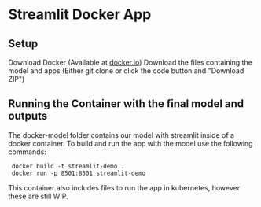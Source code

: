 # Streamlit Docker App 

## Setup
Download Docker (Available at [docker.io](https://www.docker.com/products/docker-desktop))
Download the files containing the model and apps (Either git clone or click the code button and "Download ZIP")


## Running the Container with the final model and outputs 
The docker-model folder contains our model with streamlit inside of a docker container. To build and run the app with the model use the following commands:
 ```
  docker build -t streamlit-demo .
  docker run -p 8501:8501 streamlit-demo
 ```
 This container also includes files to run the app in kubernetes, however these are still WIP. 
